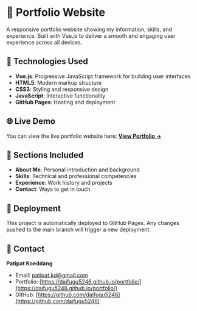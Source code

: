 # 🎯 Portfolio Website

A responsive portfolio website showing my information, skills, and experience. Built with Vue.js to deliver a smooth and engaging user experience across all devices.

## 🚀 Technologies Used

- **Vue.js**: Progressive JavaScript framework for building user interfaces
- **HTML5**: Modern markup structure
- **CSS3**: Styling and responsive design
- **JavaScript**: Interactive functionality
- **GitHub Pages**: Hosting and deployment

## 🌐 Live Demo

You can view the live portfolio website here:
[**View Portfolio →**](https://daifugu5246.github.io/portfolio/)

## 🎨 Sections Included

- **About Me**: Personal introduction and background
- **Skills**: Technical and professional competencies
- **Experience**: Work history and projects
- **Contact**: Ways to get in touch

## 🚀 Deployment

This project is automatically deployed to GitHub Pages. Any changes pushed to the main branch will trigger a new deployment.

## 📧 Contact

**Patipat Koeddang**
- Email: [patipat.kd@gmail.com](mailto:patipat.kd@gmail.com)
- Portfolio: [https://daifugu5246.github.io/portfolio/](https://daifugu5246.github.io/portfolio/)
- GitHub: [https://github.com/daifugu5246](https://github.com/daifugu5246)
